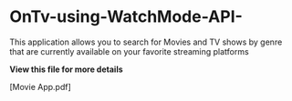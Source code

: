 # OnTv-using-WatchMode-API-

This application allows you to search for Movies and TV shows by genre that are currently available on your favorite streaming platforms 

**View this file for more details**

[Movie App.pdf]
